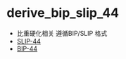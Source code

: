 # derive_bip_slip_44
* 比重硬化相关 遵循BIP/SLIP 格式
* [SLIP-44](https://github.com/satoshilabs/slips/blob/master/slip-0044.md)
* [BIP-44](https://github.com/bitcoin/bips/blob/master/bip-0044.mediawiki)